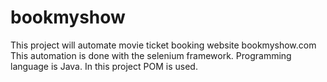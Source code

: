 # bookmyshow
This project will automate movie ticket booking website bookmyshow.com
This automation is done with the selenium framework.
Programming language is Java.
In this project POM is used.
